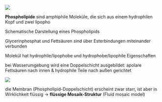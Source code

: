 ![](https://cdn.kastatic.org/ka-perseus-images/352079e6dc783dce573875198fcb364180b01331.png)

**Phospholipide** sind amphiphile Moleküle, die sich aus einem hydrophilen Kopf und zwei lipopho

Schematische Darstellung eines Phospholipids

Glycerinphosphat und Fettsäuren sind über Esterbindungen miteinander verbunden

Molekül hat hydrophile/lipophobe und hydrophobe/lipophile Eigenschaften

bei Wasserumgebung wird eine Doppelschicht ausgebildet: apolare Fettsäuren nach innen & hydrophile Teile nach außen gerichtet

![](https://images.gutefrage.net/media/fragen-antworten/bilder/237668226/0_big.png?v=1486331411000)

die Membran (Phospholipid-Doppelschicht) erscheint zwar starr, ist aber in Wirklichkeit flüssig $\rightarrow$  **flüssige Mosaik-Struktur** (Fluid mosaic model)
